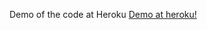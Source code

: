 Demo of the code at Heroku [Demo at heroku!]



[Demo at heroku!]: opera-mutriku.herokuapp.com/opera-mutriku
